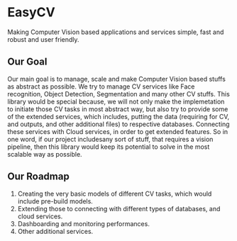 # EasyCV
Making Computer Vision based applications and services simple, fast and robust and user friendly.

## Our Goal

Our main goal is to manage, scale and make Computer Vision based stuffs as abstract as possible. We try to manage CV services like Face recognition, Object Detection, Segmentation and many other CV stuffs. 
This library would be special because, we will not only make the implemetation to initiate those CV tasks in most abstract way, but also try to provide some of the extended services, which includes, putting the data (requiring for CV, and outputs, and other additional files) to respective databases. Connecting these services with Cloud services, in order to get extended features. So in one word, if our project includesany sort of stuff, that requires a vision pipeline, then this library would keep its potential to solve in the most scalable way as possible.

## Our Roadmap

1. Creating the very basic models of different CV tasks, which would include pre-build models.
2. Extending those to connecting with different types of databases, and cloud services.
3. Dashboarding and monitoring performances.
4. Other additional services.


